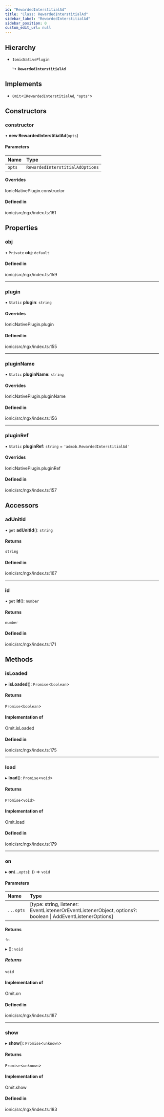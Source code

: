 ```yaml
---
id: "RewardedInterstitialAd"
title: "Class: RewardedInterstitialAd"
sidebar_label: "RewardedInterstitialAd"
sidebar_position: 0
custom_edit_url: null
---
```


## Hierarchy

- `IonicNativePlugin`

  ↳ **`RewardedInterstitialAd`**

## Implements

- `Omit`<`IRewardedInterstitialAd`, ``"opts"``\>

## Constructors

### constructor

• **new RewardedInterstitialAd**(`opts`)

#### Parameters

| Name | Type |
| :------ | :------ |
| `opts` | `RewardedInterstitialAdOptions` |

#### Overrides

IonicNativePlugin.constructor

#### Defined in

ionic/src/ngx/index.ts:161

## Properties

### obj

• `Private` **obj**: `default`

#### Defined in

ionic/src/ngx/index.ts:159

___

### plugin

▪ `Static` **plugin**: `string`

#### Overrides

IonicNativePlugin.plugin

#### Defined in

ionic/src/ngx/index.ts:155

___

### pluginName

▪ `Static` **pluginName**: `string`

#### Overrides

IonicNativePlugin.pluginName

#### Defined in

ionic/src/ngx/index.ts:156

___

### pluginRef

▪ `Static` **pluginRef**: `string` = `'admob.RewardedInterstitialAd'`

#### Overrides

IonicNativePlugin.pluginRef

#### Defined in

ionic/src/ngx/index.ts:157

## Accessors

### adUnitId

• `get` **adUnitId**(): `string`

#### Returns

`string`

#### Defined in

ionic/src/ngx/index.ts:167

___

### id

• `get` **id**(): `number`

#### Returns

`number`

#### Defined in

ionic/src/ngx/index.ts:171

## Methods

### isLoaded

▸ **isLoaded**(): `Promise`<`boolean`\>

#### Returns

`Promise`<`boolean`\>

#### Implementation of

Omit.isLoaded

#### Defined in

ionic/src/ngx/index.ts:175

___

### load

▸ **load**(): `Promise`<`void`\>

#### Returns

`Promise`<`void`\>

#### Implementation of

Omit.load

#### Defined in

ionic/src/ngx/index.ts:179

___

### on

▸ **on**(...`opts`): () => `void`

#### Parameters

| Name | Type |
| :------ | :------ |
| `...opts` | [type: string, listener: EventListenerOrEventListenerObject, options?: boolean \| AddEventListenerOptions] |

#### Returns

`fn`

▸ (): `void`

##### Returns

`void`

#### Implementation of

Omit.on

#### Defined in

ionic/src/ngx/index.ts:187

___

### show

▸ **show**(): `Promise`<`unknown`\>

#### Returns

`Promise`<`unknown`\>

#### Implementation of

Omit.show

#### Defined in

ionic/src/ngx/index.ts:183
